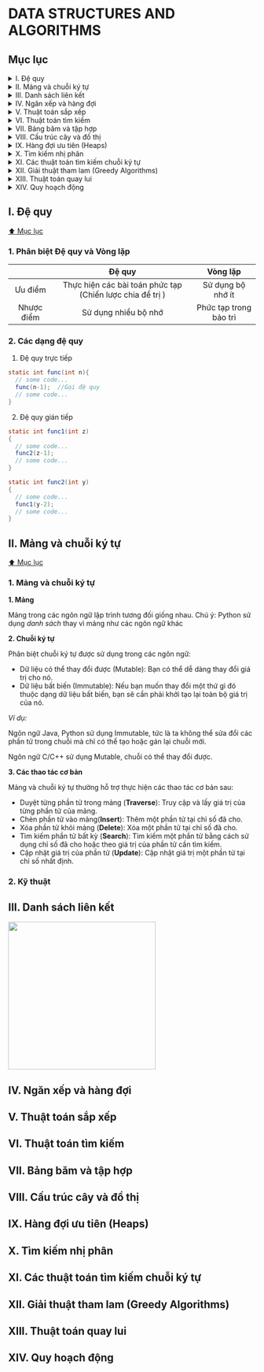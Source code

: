 # DATA STRUCTURES AND ALGORITHMS

## Mục lục

<details>
  <summary>I. Đệ quy</summary>
  
  - [1. Phân biệt Đệ quy và Vòng lặp](#1-phân-biệt-đệ-quy-và-vòng-lặp)
  - [2. Các dạng đệ quy](#2-các-dạng-đệ-quy)
</details>

<details>
  <summary>II. Mảng và chuỗi ký tự</summary>
  
  - [1. Mảng và chuỗi ký tự](#1-mảng-và-chuỗi-ký-tự)
  - [2. Kỹ thuật](#2-kỹ-thuật)
</details>

<details>
  <summary>III. Danh sách liên kết</summary>
  
</details>

<details>
  <summary>IV. Ngăn xếp và hàng đợi</summary>
  
</details>

<details>
  <summary>V. Thuật toán sắp xếp</summary>
  
</details>

<details>
  <summary>VI. Thuật toán tìm kiếm</summary>
  
</details>

<details>
  <summary>VII. Bảng băm và tập hợp</summary>
  
</details>

<details>
  <summary>VIII. Cấu trúc cây và đồ thị</summary>
  
</details>

<details>
  <summary>IX. Hàng đợi ưu tiên (Heaps)</summary>
  
</details>

<details>
  <summary>X. Tìm kiếm nhị phân</summary>
  
</details>

<details>
  <summary>XI. Các thuật toán tìm kiếm chuỗi ký tự</summary>
  
</details>

<details>
  <summary>XII. Giải thuật tham lam (Greedy Algorithms)</summary>
  
</details>

<details>
  <summary>XIII. Thuật toán quay lui</summary>
  
</details>

<details>
  <summary>XIV. Quy hoạch động</summary>
  
</details>


## I. Đệ quy
[:arrow_up: Mục lục](#mục-lục)
### 1. Phân biệt Đệ quy và Vòng lặp

| | Đệ quy | Vòng lặp
| :---: | :---: | :---: |
| Ưu điểm | Thực hiện các bài toán phức tạp (Chiến lược chia để trị )| Sử dụng bộ nhớ ít |
| Nhược điểm | Sử dụng nhiều bộ nhớ | Phức tạp trong bảo trì |

### 2. Các dạng đệ quy

1. Đệ quy trực tiếp
   
```java
static int func(int n){
  // some code...
  func(n-1);  //Gọi đệ quy
  // some code...
}
``` 

2. Đệ quy gián tiếp

```java
static int func1(int z)
{
  // some code...
  func2(z-1);
  // some code...
}

static int func2(int y)
{
  // some code...
  func1(y-2);
  // some code...
}
```

## II. Mảng và chuỗi ký tự
[:arrow_up: Mục lục](#mục-lục)
### 1. Mảng và chuỗi ký tự

**1. Mảng**

Mảng trong các ngôn ngữ lập trình tương đối giống nhau. Chú ý: Python sử dụng *danh sách* thay vì mảng như các ngôn ngữ khác

**2. Chuỗi ký tự**

Phân biệt chuỗi ký tự được sử dụng trong các ngôn ngữ:

- Dữ liệu có thể thay đổi được (Mutable): Bạn có thể dễ dàng thay đổi giá trị cho nó.
- Dữ liệu bất biến (Immutable): Nếu bạn muốn thay đổi một thứ gì đó thuộc dạng dữ liệu bất biến, bạn sẽ cần phải khởi tạo lại toàn bộ giá trị của nó.

*Ví dụ:*

Ngôn ngữ Java, Python sử dụng Immutable, tức là ta không thể sửa đổi các phần tử trong chuỗi mà chỉ có thể tạo hoặc gán lại chuỗi mới.

Ngôn ngữ C/C++ sử dụng Mutable, chuỗi có thể thay đổi được.

**3. Các thao tác cơ bản**

Mảng và chuỗi ký tự thường hỗ trợ thực hiện các thao tác cơ bản sau:

- Duyệt từng phần tử trong mảng (**Traverse**): Truy cập và lấy giá trị của từng phần tử của mảng.
- Chèn phần tử vào mảng(**Insert**): Thêm một phần tử tại chỉ số đã cho.
- Xóa phần tử khỏi mảng (**Delete**): Xóa một phần tử tại chỉ số đã cho.
- Tìm kiếm phần tử bất kỳ (**Search**): Tìm kiếm một phần tử bằng cách sử dụng chỉ số đã cho hoặc theo giá trị của phần tử cần tìm kiếm.
- Cập nhật giá trị của phần tử (**Update**): Cập nhật giá trị một phần tử tại chỉ số nhất định.

### 2. Kỹ thuật 

## III. Danh sách liên kết

<img src="https://github.com/CUNGVANTHANG/Java_Back-end/assets/96326479/b217e40f-3a77-4d93-b806-ec7bb52b2634" width="300px">

## IV. Ngăn xếp và hàng đợi


## V. Thuật toán sắp xếp


## VI. Thuật toán tìm kiếm


## VII. Bảng băm và tập hợp


## VIII. Cấu trúc cây và đồ thị


## IX. Hàng đợi ưu tiên (Heaps)


## X. Tìm kiếm nhị phân


## XI. Các thuật toán tìm kiếm chuỗi ký tự


## XII. Giải thuật tham lam (Greedy Algorithms)


## XIII. Thuật toán quay lui


## XIV. Quy hoạch động
